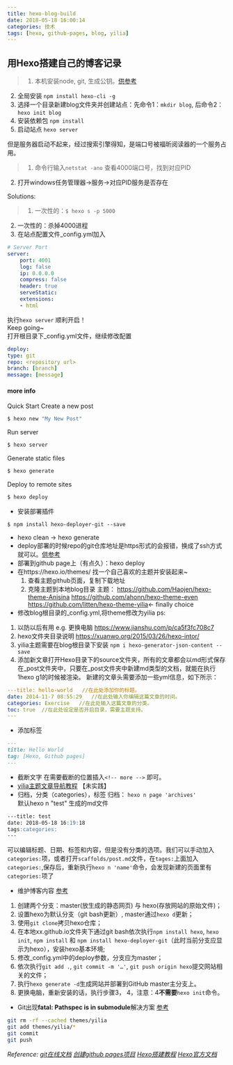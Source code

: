 ```yaml
---
title: hexo-blog-build
date: 2018-05-18 16:00:14
categories: 技术
tags: [hexo, github-pages, blog, yilia]
---
```

## 用Hexo搭建自己的博客记录
> 1. 本机安装node, git, 生成公钥。[供参考](https://blog.csdn.net/chwshuang/article/details/52350377)
2. 全局安装 `npm install hexo-cli -g`
3. 选择一个目录新建blog文件夹并创建站点：先命令1：`mkdir blog`,  后命令2： `hexo init blog`
4. 安装依赖包 `npm install`
5. 启动站点 `hexo server`

但是服务器启动不起来，经过搜索引擎得知，是端口号被福昕阅读器的一个服务占用。  
> 1. 命令行输入`netstat -ano` 查看4000端口号，找到对应PID
2. 打开windows任务管理器->服务->对应PID服务是否存在  

<!-- more   -->
Solutions:  
> 1. 一次性的：`$ hexo s -p 5000`
2. 一次性的：杀掉4000进程  
3. 在站点配置文件_config.yml加入 
``` yml
# Server Port
server:
    port: 4001
    log: false
    ip: 0.0.0.0
    compress: false
    header: true
    serveStatic:
    extensions:
    - html
```
执行`hexo server`
顺利开启！     
Keep going~     
打开根目录下_config.yml文件，继续修改配置  
```yml
deploy:
type: git
repo: <repository url>
branch: [branch]
message: [message]
```
#### more info
Quick Start
Create a new post
``` bash
$ hexo new "My New Post"
```
Run server
``` bash
$ hexo server
```
Generate static files
``` bash
$ hexo generate
```
Deploy to remote sites
``` bash
$ hexo deploy
```

- 安装部署插件
```npm
$ npm install hexo-deployer-git --save
```

- hexo clean -> hexo generate
- deploy部署的时候repo的git仓库地址是https形式的会报错，换成了ssh方式就可以。[供参考](https://segmentfault.com/q/1010000003734223)
- 部署到github page上（有点久）：hexo deploy
- 在https://hexo.io/themes/ 找一个自己喜欢的主题并安装起来~
  1.  查看主题github页面，复制下载地址          
  2.  克隆主题到本地blog目录
  主题：
  https://github.com/Haojen/hexo-theme-Anisina 
   https://github.com/ahonn/hexo-theme-even  
   https://github.com/litten/hexo-theme-yilia<- finally choice
- 修改blog根目录的_config.yml,将theme修改为yilia
ps: 
1. 以防以后有用 e.g. 更换电脑 https://www.jianshu.com/p/ca5f3fc708c7
2. hexo文件夹目录说明 https://xuanwo.org/2015/03/26/hexo-intor/
3. yilia主题需要在blog根目录下安装 `npm i hexo-generator-json-content --save`
4. 添加新文章打开Hexo目录下的source文件夹，所有的文章都会以md形式保存在_post文件夹中，只要在_post文件夹中新建md类型的文档，就能在执行1hexo g1的时候被渲染。 新建的文章头需要添加一些yml信息，如下所示：  

``` yml
---title: hello-world   //在此处添加你的标题。
date: 2014-11-7 08:55:29   //在此处输入你编辑这篇文章的时间。
categories: Exercise   //在此处输入这篇文章的分类。
toc: true  //在此处设定是否开启目录，需要主题支持。
---
```
- 添加标签
``` markdown
---
title: Hello World
tag: [Hexo, Github pages]
---
```
- 截断文字
在需要截断的位置插入`<!-- more -->` 即可。  
- [yilia主题文章导航教程](http://www.54tianzhisheng.cn/2017/06/13/Hexo-yilia-toc/#%E6%B7%BB%E5%8A%A0-CSS-%E6%A0%B7%E5%BC%8F) 【未实践】
- 归档，分类（categories），标签
归档： `hexo n page 'archives'`     
默认hexo n "test" 生成的md文件
``` markdown
---title: test
date: 2018-05-18 16:19:18
tags:categories:
---
```
可以编辑标题、日期、标签和内容，但是没有分类的选项。我们可以手动加入`categories:`项，或者打开`scaffolds/post.md`文件，在`tages:`上面加入`categories:`,保存后，重新执行`hexo n 'name'`命令，会发现新建的页面里有`categories:`项了
- 维护博客内容 [参考](https://crazymilk.github.io/2015/12/28/GitHub-Pages-Hexo%E6%90%AD%E5%BB%BA%E5%8D%9A%E5%AE%A2/#more)
1. 创建两个分支：master(放生成的静态网页) 与 hexo(存放网站的原始文件)；
2. 设置hexo为默认分支（git bash更新）, master通过`hexo d`更新；
3. 使用`git clone`拷贝hexo仓库；
4. 在本地xx.github.io文件夹下通过git bash依次执行`npm install hexo`, `hexo init`, `npm install` 和 `npm install hexo-deployer-git`（此时当前分支应显示为hexo），安装hexo基本环境;
5. 修改_config.yml中的deploy参数，分支应为master；
6. 依次执行`git add .`, `git commit -m '…'`, `git push origin hexo`提交网站相关的文件；
7. 执行`hexo generate -d`生成网站并部署到GitHub master主分支上。
8. 更换电脑，重新安装的话，执行步骤3， 4，注意：4**不需要**`hexo init`命令。

- Git出现**fatal: Pathspec is in submodule**解决方案 [参考](http://cloudbps.com/2017/06/22/git-fatal/)
``` bash
git rm -rf --cached themes/yilia
git add themes/yilia/*
git commit
git push
```
*Reference:
[git在线文档](https://git-scm.com/book/zh/v2)
[创建github pages项目](https://pages.github.com/)
[Hexo搭建教程](https://blog.csdn.net/column/details/12738.html)
[Hexo官方文档](https://hexo.io/docs/server.html)*